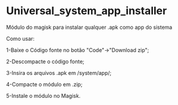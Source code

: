 # Universal_system_app_installer
Módulo do magisk para instalar qualquer .apk como app do sistema 

Como usar:

1-Baixe o Código fonte no botão "Code"->"Download zip";

2-Descompacte o código fonte;

3-Insira os arquivos .apk em /system/app/;

4-Compacte o módulo em .zip;

5-Instale o módulo no Magisk.
